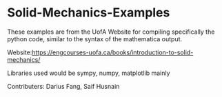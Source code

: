 # Solid-Mechanics-Examples
These examples are from the UofA Website for compiling specifically the python code, similar to the syntax of the mathematica output.

Website:https://engcourses-uofa.ca/books/introduction-to-solid-mechanics/

Libraries used would be sympy, numpy, matplotlib mainly

Contributers: Darius Fang, Saif Husnain
